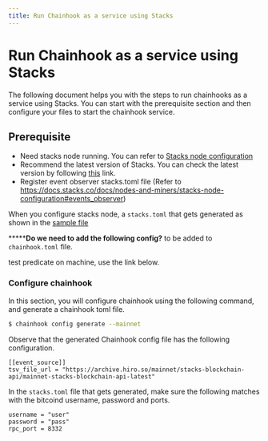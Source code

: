 ```yaml
---
title: Run Chainhook as a service using Stacks
---
```


# Run Chainhook as a service using Stacks

The following document helps you with the steps to run chainhooks as a service using Stacks. You can start with the prerequisite section and then configure your files to start the chainhook service.

## Prerequisite

- Need stacks node running. You can refer to [Stacks node configuration](https://docs.stacks.co/docs/nodes-and-miners/stacks-node-configuration)
- Recommend the latest version of Stacks. You can check the latest version by following [this](https://github.com/stacks-network/stacks-blockchain/releases) link.
- Register event observer stacks.toml file (Refer to https://docs.stacks.co/docs/nodes-and-miners/stacks-node-configuration#events_observer)

When you configure stacks node, a `stacks.toml` that gets generated as shown in the [sample file](https://docs.stacks.co/docs/nodes-and-miners/stacks-node-configuration#example-mainnet-follower-configuration)

*******************Do we need to add the following config?************** to be added to `chainhook.toml` file.

test predicate on machine, use the link below. 

### Configure chainhook

In this section, you will configure chainhook using the following command, and generate a chainhook toml file. 

```bash
$ chainhook config generate --mainnet
```

Observe that the generated Chainhook config file has the following configuration.

```
[[event_source]]
tsv_file_url = "https://archive.hiro.so/mainnet/stacks-blockchain-api/mainnet-stacks-blockchain-api-latest"
```

In the `stacks.toml` file that gets generated, make sure the following matches with the bitcoind username, password and ports.  

```
username = "user"
password = "pass"
rpc_port = 8332
```

